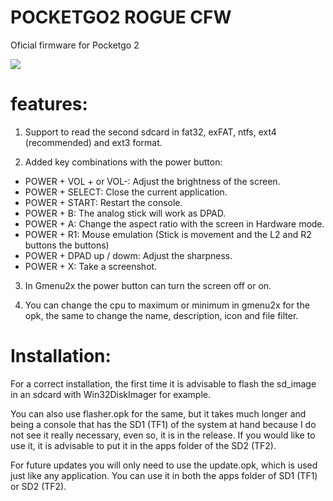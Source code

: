 # POCKETGO2 ROGUE CFW

Oficial firmware for Pocketgo 2

![](https://raw.githubusercontent.com/Ninoh-FOX/POCKETGO2_ROGUE_CFW/master/logos/logo_gcwzero_clut224.png)

# features:

1. Support to read the second sdcard in fat32, exFAT, ntfs, ext4 (recommended) and ext3 format.

2. Added key combinations with the power button:
+ POWER + VOL + or VOL-: Adjust the brightness of the screen.
+ POWER + SELECT: Close the current application.
+ POWER + START: Restart the console.
+ POWER + B: The analog stick will work as DPAD.
+ POWER + A: Change the aspect ratio with the screen in Hardware mode.
+ POWER + R1: Mouse emulation (Stick is movement and the L2 and R2 buttons the buttons)
+ POWER + DPAD up / dowm: Adjust the sharpness.
+ POWER + X: Take a screenshot.
    
3. In Gmenu2x the power button can turn the screen off or on.

4. You can change the cpu to maximum or minimum in gmenu2x for the opk, the same to change the name, description, icon and file filter.

# Installation:

For a correct installation, the first time it is advisable to flash the sd_image in an sdcard with Win32DiskImager for example.

You can also use flasher.opk for the same, but it takes much longer and being a console that has the SD1 (TF1) of the system at hand because I do not see it really necessary, even so, it is in the release. If you would like to use it, it is advisable to put it in the apps folder of the SD2 (TF2).

For future updates you will only need to use the update.opk, which is used just like any application. You can use it in both the apps folder of SD1 (TF1) or SD2 (TF2).
